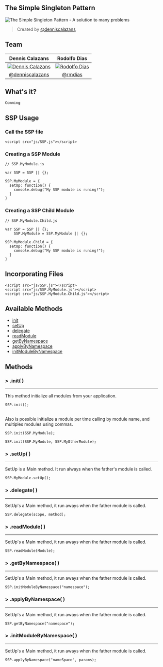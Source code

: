 The Simple Singleton Pattern
---

![The Simple Singleton Pattern - A solution to many problems](https://raw.githubusercontent.com/simplesingleton/SSP-simple-singleton-pattern/master/images/simple-singleton-pattern-image.png)

> Created by [@denniscalazans](https://github.com/denniscalazans)


## Team

Dennis Calazans | Rodolfo Dias 
:------------:  | :-------------: |
<a href="https://github.com/denniscalazans">![Dennis Calazans](https://avatars2.githubusercontent.com/u/28112?v=2&s=128)</a> | <a href="https://github.com/rmdias">![Rodolfo Dias](https://avatars2.githubusercontent.com/u/2057971?v=2&s=128)</a>|
[@denniscalazans](https://github.com/denniscalazans)   | [@rmdias](https://github.com/rmdias)|


## What's it?


`Comming`

## SSP Usage

### Call the SSP file
    
    <script src="js/SSP.js"></script>


### Creating a SSP Module

    // SSP.MyModule.js

    var SSP = SSP || {};
    
    SSP.MyModule = {
      setUp: function() {
        console.debug("My SSP module is runing!");
      }
    }

### Creating a SSP Child Module

    // SSP.MyModule.Child.js
    
    var SSP = SSP || {};
        SSP.MyModule = SSP.MyModule || {};

    SSP.MyModule.Child = {
      setUp: function() {
        console.debug("My SSP module is runing!");
      }
    }

## Incorporating Files

    <script src="js/SSP.js"></script>
    <script src="js/SSP.MyModule.js"></script>
    <script src="js/SSP.MyModule.Child.js"></script>


## Available Methods

  * [init](#-init-)
  * [setUp](#-setup-)
  * [delegate](#-delegate-)
  * [readModule](#-readmodule-)
  * [getByNamespace](#-getbynamespace-)
  * [applyByNamespace](#-applybynamespace-)
  * [initModuleByNamespace](#-initmodulebynamespace-)
  

## Methods
  
### > .init( )
----

This method initialize all modules from your application. 

    SSP.init();
    
<br>
Also is possible initialize a module per time calling by module name, and multiples modules using commas.

    SSP.init(SSP.MyModule);
    
    SSP.init(SSP.MyModule, SSP.MyOtherModule);
    

### > .setUp( )
----

SetUp is a Main method. It run always when the father's module is called.

    SSP.MyModule.setUp();

### > .delegate( )
----

SetUp's a Main method, it run aways when the father module is called.

    SSP.delegate(scope, method);

### > .readModule( )
----

SetUp's a Main method, it run aways when the father module is called.

    SSP.readModule(Module);

### > .getByNamespace( )
----

SetUp's a Main method, it run aways when the father module is called.

    SSP.initModuleByNamespace("namespace");


### > .applyByNamespace( )
----

SetUp's a Main method, it run aways when the father module is called.

    SSP.getByNamespace("namespace");

### > .initModuleByNamespace( )
----

SetUp's a Main method, it run aways when the father module is called.

    SSP.applyByNamespace("nameSpace", params);

    